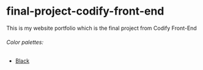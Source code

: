 # final-project-codify-front-end

This is my website portfolio which is the final project from Codify Front-End

###### Color palettes:

- [Black](https://coolors.co/palette/0d1b2a-1b263b-415a77-778da9-e0e1dd)
